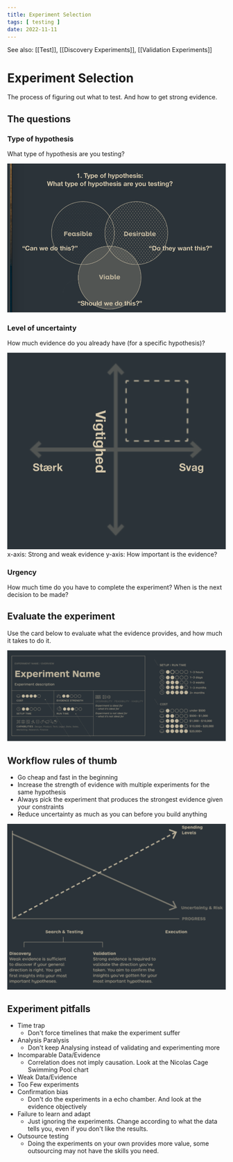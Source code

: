 ```yaml
---
title: Experiment Selection
tags: [ testing ]
date: 2022-11-11
---
```


See also: [[Test]], [[Discovery Experiments]],  [[Validation Experiments]]

# Experiment Selection
The process of figuring out what to test. And how to get strong evidence.

## The questions
### Type of hypothesis
What type of hypothesis are you testing?

![](img/pasted_img_20221111131455.png)

### Level of uncertainty
How much evidence do you already have (for a specific hypothesis)?

![](img/pasted_img_20221111131620.png)
x-axis: Strong and weak evidence
y-axis: How important is the evidence?

### Urgency
How much time do you have to complete the experiment? When is the next decision to be made?

## Evaluate the experiment
Use the card below to evaluate what the evidence provides, and how much it takes to do it. 

![](img/pasted_img_20221111132039.png)

## Workflow rules of thumb
- Go cheap and fast in the beginning
- Increase the strength of evidence with multiple experiments for the same hypothesis
- Always pick the experiment that produces the strongest evidence given your constraints
- Reduce uncertainty as much as you can before you build anything

![](img/pasted_img_20221111132451.png)

## Experiment pitfalls
- Time trap
  - Don't force timelines that make the experiment suffer
- Analysis Paralysis
  - Don't keep Analysing instead of validating and experimenting more
- Incomparable Data/Evidence
  - Correlation does not imply causation. Look at the Nicolas Cage Swimming Pool chart
- Weak Data/Evidence
- Too Few experiments
- Confirmation bias
  - Don't do the experiments in a echo chamber. And look at the evidence objectively
- Failure to learn and adapt
  - Just ignoring the experiments. Change according to what the data tells you, even if you don't like the results.
- Outsource testing
  - Doing the experiments on your own provides more value, some outsourcing may not have the skills you need.
